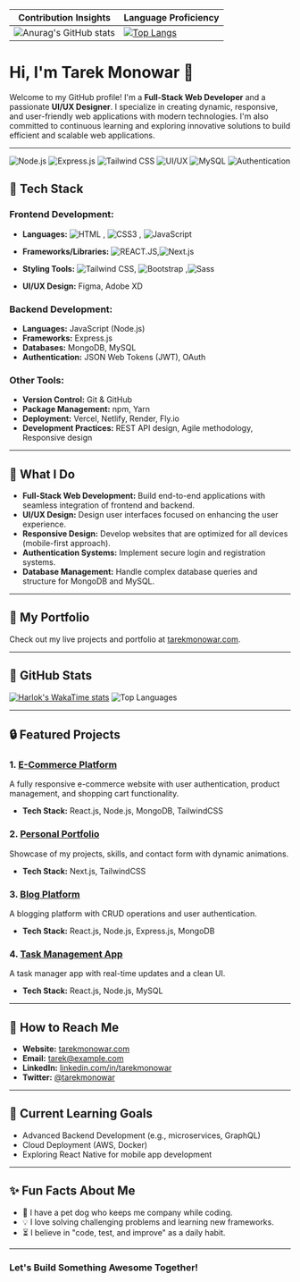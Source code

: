 | Contribution Insights | Language Proficiency|
|------------|-------------|
| ![Anurag's GitHub stats](https://github-readme-stats.vercel.app/api?username=monowar93&show_icons=true&show=reviews,discussions_started,discussions_answered,prs_merged,prs_merged_percentage) | [![Top Langs](https://github-readme-stats.vercel.app/api/top-langs/?username=monowar93&layout=pie&show_icons=true)](https://github.com/anuraghazra/github-readme-stats) |


# Hi, I'm Tarek Monowar 👋

Welcome to my GitHub profile! I'm a **Full-Stack Web Developer** and a passionate **UI/UX Designer**. I specialize in creating dynamic, responsive, and user-friendly web applications with modern technologies. I'm also committed to continuous learning and exploring innovative solutions to build efficient and scalable web applications.

---



![Node.js](https://img.shields.io/badge/Node.js-339933?style=for-the-badge&logo=node.js&logoColor=white)
![Express.js](https://img.shields.io/badge/Express.js-000000?style=for-the-badge&logo=express&logoColor=white)
![Tailwind CSS](https://img.shields.io/badge/Tailwind%20CSS-38B2AC?style=for-the-badge&logo=tailwind-css&logoColor=white)
![UI/UX](https://img.shields.io/badge/UI%2FUX-FF4081?style=for-the-badge&logo=figma&logoColor=white)
![MySQL](https://img.shields.io/badge/MySQL-4479A1?style=for-the-badge&logo=mysql&logoColor=white)
![Authentication](https://img.shields.io/badge/Authentication-3B5998?style=for-the-badge&logo=auth0&logoColor=white)


## 🔧 **Tech Stack**

### Frontend Development:
- **Languages:** ![HTML](https://img.shields.io/badge/HTML-E34F26?style=for-the-badge&logo=html5&logoColor=white)
, ![CSS3](https://img.shields.io/badge/CSS3-1572B6?style=for-the-badge&logo=css3&logoColor=white)
, ![JavaScript](https://img.shields.io/badge/JavaScript-ES6%2B-F7DF1E?style=for-the-badge&logo=javascript&logoColor=black)

- **Frameworks/Libraries:** ![REACT.JS](https://img.shields.io/badge/React-61DAFB?style=for-the-badge&logo=react&logoColor=black),![Next.js](https://img.shields.io/badge/Next.js-000000?style=for-the-badge&logo=next.js&logoColor=white)
- **Styling Tools:** ![Tailwind CSS](https://img.shields.io/badge/Tailwind%20CSS-38B2AC?style=for-the-badge&logo=tailwind-css&logoColor=white), ![Bootstrap](https://img.shields.io/badge/Bootstrap-7952B3?style=for-the-badge&logo=bootstrap&logoColor=white)
  ,![Sass](https://img.shields.io/badge/Sass-CC6699?style=for-the-badge&logo=sass&logoColor=white)

- **UI/UX Design:** Figma, Adobe XD

### Backend Development:
- **Languages:** JavaScript (Node.js)
- **Frameworks:** Express.js
- **Databases:** MongoDB, MySQL
- **Authentication:** JSON Web Tokens (JWT), OAuth

### Other Tools:
- **Version Control:** Git & GitHub
- **Package Management:** npm, Yarn
- **Deployment:** Vercel, Netlify, Render, Fly.io
- **Development Practices:** REST API design, Agile methodology, Responsive design

---

## 🌟 **What I Do**

- **Full-Stack Web Development:** Build end-to-end applications with seamless integration of frontend and backend.
- **UI/UX Design:** Design user interfaces focused on enhancing the user experience.
- **Responsive Design:** Develop websites that are optimized for all devices (mobile-first approach).
- **Authentication Systems:** Implement secure login and registration systems.
- **Database Management:** Handle complex database queries and structure for MongoDB and MySQL.

---

## 🔼 **My Portfolio**

Check out my live projects and portfolio at [tarekmonowar.com](https://tarekmonowar.com).

---

## 🔖 **GitHub Stats**

[![Harlok's WakaTime stats](https://github-readme-stats.vercel.app/api/wakatime?username=monowar93)](https://github.com/monowar93/github-readme-stats)
![Top Languages](https://github-readme-stats.vercel.app/api/top-langs/?username=monowar93&layout=compact&theme=radical)


---

## 🔒 **Featured Projects**

### 1. [E-Commerce Platform](https://github.com/tarekmonowar/e-commerce)
A fully responsive e-commerce website with user authentication, product management, and shopping cart functionality.
- **Tech Stack:** React.js, Node.js, MongoDB, TailwindCSS

### 2. [Personal Portfolio](https://github.com/tarekmonowar/portfolio)
Showcase of my projects, skills, and contact form with dynamic animations.
- **Tech Stack:** Next.js, TailwindCSS

### 3. [Blog Platform](https://github.com/tarekmonowar/blog-platform)
A blogging platform with CRUD operations and user authentication.
- **Tech Stack:** React.js, Node.js, Express.js, MongoDB

### 4. [Task Management App](https://github.com/tarekmonowar/task-manager)
A task manager app with real-time updates and a clean UI.
- **Tech Stack:** React.js, Node.js, MySQL

---

## 🚀 **How to Reach Me**

- **Website:** [tarekmonowar.com](https://tarekmonowar.com)
- **Email:** [tarek@example.com](mailto:tarek@example.com)
- **LinkedIn:** [linkedin.com/in/tarekmonowar](https://linkedin.com/in/tarekmonowar)
- **Twitter:** [@tarekmonowar](https://twitter.com/tarekmonowar)

---

## 🔄 **Current Learning Goals**

- Advanced Backend Development (e.g., microservices, GraphQL)
- Cloud Deployment (AWS, Docker)
- Exploring React Native for mobile app development

---

## ✨ **Fun Facts About Me**

- 🐶 I have a pet dog who keeps me company while coding.
- 💡 I love solving challenging problems and learning new frameworks.
- ⏳ I believe in "code, test, and improve" as a daily habit.

---

### Let's Build Something Awesome Together!


<!--
**tarekmonowar/tarekmonowar** is a ✨ _special_ ✨ repository because its `README.md` (this file) appears on your GitHub profile.

Here are some ideas to get you started:

- 🔭 I’m currently working on ...
- 🌱 I’m currently learning ...
- 👯 I’m looking to collaborate on ...
- 🤔 I’m looking for help with ...
- 💬 Ask me about ...
- 📫 How to reach me: ...
- 😄 Pronouns: ...
- ⚡ Fun fact: ...
-->

